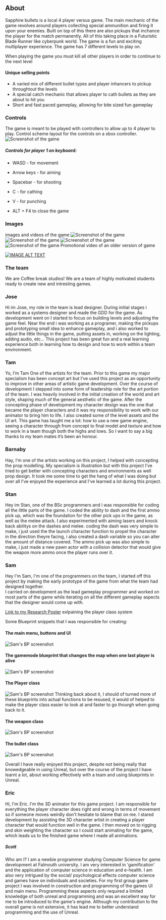 ## About
Sapphire bullets is a local 4 player versus game. The main mechanic of the game revolves around players collecting special ammunition and firing it upon your enemies. Built on top of this there are also pickups that inchance the player for the match permanently. All of this taking place in a Futuristic Blade Runner like cyberpunk world. The game is a fun and exciting multiplayer experience.
The game has 7 different levels to play on.

When playing the game you must kill all other players in order to continue to the next level

#### Unique selling points
* A varied mix of different bullet types and player inhancers to pickup throughtout the levels
* A special catch mechanic that allows player to cath bullets as they are about to hit you
* Short and fast paced gameplay, allowing for bite sized fun gameplay

### Controls
The game is meant to be played with controllers to allow up to 4 player to play.
Control scheme layout for the controls on a xbox controller.
![Screenshot of the game](UI_ControllerLayout.png)

##### Controls for player 1 on keyboard:  
* WASD - for movement  
* Arrow keys - for aiming  
* Spacebar - for shooting  
* C - for cathing  
* V -  for punching  

* ALT + F4 to close the game

### Images
images and videos of the game
![Screenshot of the game](Screenshot1.PNG)
![Screenshot of the game](Screenshot2.PNG)
![Screenshot of the game](Screenshot3.PNG)
![Screenshot of the game](Screenshot4.PNG)
Promotional video of an older version of game

[![IMAGE ALT TEXT](http://img.youtube.com/vi/wb1MsIN910I/0.jpg)](http://www.youtube.com/watch?v=wb1MsIN910I "Video Title")

### The team
We are Coffee break studios!
We are a team of highly motivated students ready to create new and intresting games.

### Jose
Hi im Jose, my role in the team is lead designer. During initial stages i worked as a systems designer and made the GDD for the game. As development went on I started to focus on building levels and adjusting the game feel. Near the end i was working as a programer, making the pickups and prototyping small idea to enhance gameplay, and i also worked to adjust the little things in the game, putting assets in, working on the lighting, adding audio, etc…  This project has been great fun and a real learning experience both in learning how to design and how to work within a team environment.

### Tam
Yo, I’m Tam One of the artists for the team. Prior to this game my major specialism has been concept art but I’ve used this project as an opportunity to improve in other areas of artistic game development. Over the course of development I stepped into some form of leadership role for the art portion of the team. I was heavily involved in the initial creation of the world and art style, shaping much of the general aesthetic of the game. After the concepting phase of development my character design was the one that became the player characters and it was my responsibility to work with our animator to bring him to life. I also created some of the level assets and the UI art. This game has taught me a lot: how to use a new game engine, seeing a character through from concept to final model and texture and how to work in a team though both the highs and lows. So I want to say a big thanks to my team mates it’s been an honour.

### Barnaby
Hay, I’m one of the artists working on this project, I helped with concepting the prop modelling. My specialism is illustration but with this project I’ve tried to get better with concepting characters and environments as well prop design. It took me some time to get the hang of what I was doing but over all I’ve enjoyed the experience and I’ve learned a lot during this project.

### Stan
Hey im Stan, one of the BSc programmers and i was responsible for coding all the little parts of the game. I coded the ability to dash and the first ammo pick up, which was the foundation for the other pick ups in the game, as well as the melee attack. I also experimented with aiming lasers and knock back abilitys on the dashes and melee.  coding the dash was very simple to make, i just used the the launch character function to propel the character in the direction theyre facing, i also created a dash variable so you can alter the amount of distance covered. The ammo pick up was also simple to make, i just made a new pawn actor with a collision detector that would give the weapon more ammo once the player runs over it.

### Sam
Hey I'm Sam, I'm one of the programmers on the team, I started off this project by making the early prototype of the game from what the team had designed together.  
I carried on development as the lead gameplay programmer and worked on most parts of the game while iterating on all the different gameplay aspects that the designer would come up with.  

[Link to my Research Poster](ResearchPoster.jpg) exlpaining the player class system  

Some Blueprint snippets that I was responsible for creating:

#### The main menu, buttons and UI
![Sam's BP screenshot](BPsnippet1.PNG)  

#### The gamemode blueprint that changes the map when one last player is alive
![Sam's BP screenshot](BPsnippet3.PNG)  

#### The Player class
![Sam's BP screenshot](BPsnippet4.PNG)
Thinking back about it, I should of turned more of these blueprints into actual functions to be resused, it would of helped to make the player class easier to look at and faster to go thourgh when going back to it.  

#### The weapon class
![Sam's BP screenshot](BPsnippet5.PNG)  

#### The bullet class
![Sam's BP screenshot](BPsnippet6.PNG)  
  
Overall I have really enjoyed this project, despite not being really that knowedgeable in using Unreal, but over the course of the project I have learnt a lot, about working effectively with a team and using blueprints in Unreal.  

### Eric
Hi, I'm Eric. I'm the 3D animator for this game project. I am responsible for everything the player character does right and wrong in terms of movement so if someone moves weirdly don't hesitate to blame that on me. I stared development by assisting the 3D character artist in creating a player character that would function well in the game. I then moved on to rigging and skin weighting the character so I could start animating for the game, which leads us to the finished game where I made all animations.  




##### Scott
Who am I?
I am a newbie programmer studying Computer Science for game
development at Falmouth university.
I am very interested in 'gamification' and the application of
computer science in education and e-health. I am also
very intrigued by the social/ psychological effects computer
science and games have on individuals and societies.
For my first group game project I was involved in construction and
programming of the games UI and main menu. Programming these
aspects
only required a limited knowledge of both unreal and programming
and was an excellent way for me to be introduced to
the game's engine.
Although my contribution to the overall game is not extensive, it
has lead me to better understand programming and the use of
Unreal. 
